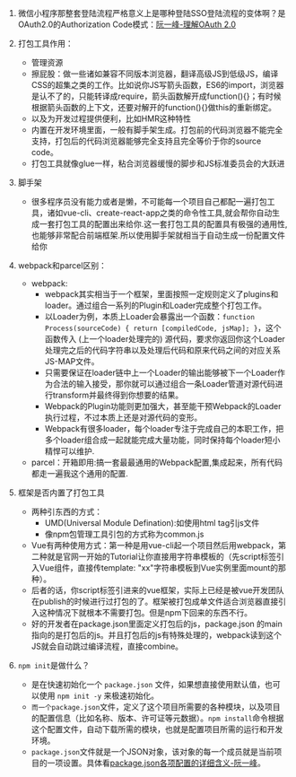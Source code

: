 1. 微信小程序那整套登陆流程严格意义上是哪种登陆SSO登陆流程的变体啊？是OAuth2.0的Authorization Code模式：[阮一峰-理解OAuth 2.0](https://www.ruanyifeng.com/blog/2014/05/oauth_2_0.html?tdsourcetag=s_pctim_aiomsg)
2. 打包工具作用：

   - 管理资源
   - 擦屁股：做一些诸如兼容不同版本浏览器，翻译高级JS到低级JS，编译CSS的超集之类的工作。比如说你JS写箭头函数，ES6的import，浏览器是认不了的，只能转译成require，箭头函数解开成function(){}；有时候根据箭头函数的上下文，还要对解开的function(){}做this的重新绑定。
   - 以及为开发过程提供便利，比如HMR这种特性
   - 内置在开发环境里面，一般有脚手架生成。打包前的代码浏览器不能完全支持，打包后的代码浏览器能够完全支持且完全等价于你的source code。
   - 打包工具就像glue一样，粘合浏览器缓慢的脚步和JS标准委员会的大跃进
3. 脚手架

   - 很多程序员没有能力或者是懒，不可能每一个项目自己都配一遍打包工具，诸如vue-cli、create-react-app之类的命令性工具,就会帮你自动生成一套打包工具的配置出来给你.这一套打包工具的配置具有极强的通用性,也能够非常配合前端框架.所以使用脚手架就相当于自动生成一份配置文件给你
4. webpack和parcel区别：

   - webpack:
     - webpack其实相当于一个框架，里面按照一定规则定义了plugins和loader。通过组合一系列的Plugin和Loader完成整个打包工作。
     - 以Loader为例，本质上Loader会暴露出一个函数：`function Process(sourceCode) { return [compiledCode, jsMap]; }`，这个函数传入 (上一个loader处理完的) 源代码，要求你返回你这个Loader处理完之后的代码字符串以及处理后代码和原来代码之间的对应关系 JS-MAP文件。
     - 只需要保证在loader链中上一个Loader的输出能够被下一个Loader作为合法的输入接受，那你就可以通过组合一条Loader管道对源代码进行transform并最终得到你想要的结果。
     - Webpack的Plugin功能则更加强大，甚至能干预Webpack的Loader执行过程，不过本质上还是对源代码的变形。
     - Webpack有很多loader，每个loader专注于完成自己的本职工作，把多个loader组合成一起就能完成大量功能，同时保持每个loader短小精悍可以维护.
   - parcel：开箱即用:搞一套最最通用的Webpack配置,集成起来，所有代码都走一遍我这个通用的配置.
5. 框架是否内置了打包工具

   - 两种引东西的方式：
     - UMD(Universal Module Defination):如使用html tag引js文件
     - 像npm包管理工具引包的方式称为common.js
   - Vue有两种使用方式：第一种是用vue-cli起一个项目然后用webpack，第二种就是官网一开始的Tutorial让你直接用字符串模板的（先script标签引入Vue组件，直接传template: "xx"字符串模板到Vue实例里面mount的那种）。
   - 后者的话，你script标签引进来的vue框架，实际上已经是被vue开发团队在publish的时候进行过打包的了。框架被打包成单文件适合浏览器直接引入这种情况下就根本不需要打包。但是npm下回来的东西不行。
   - 好的开发者在package.json里面定义打包后的js，package.json 的main指向的是打包后的js。并且打包后的js有特殊处理的，webpack读到这个JS就会自动跳过编译流程，直接combine。

6. `npm init`是做什么？
   - 是在快速初始化一个 `package.json` 文件，如果想直接使用默认值，也可以使用 `npm init -y` 来极速初始化。
   - `而一个package.json`文件，定义了这个项目所需要的各种模块，以及项目的配置信息（比如名称、版本、许可证等元数据）。`npm install`命令根据这个配置文件，自动下载所需的模块，也就是配置项目所需的运行和开发环境。
   - `package.json`文件就是一个JSON对象，该对象的每一个成员就是当前项目的一项设置。具体看[package.json各项配置的详细含义-阮一峰](https://javascript.ruanyifeng.com/nodejs/packagejson.html)。
